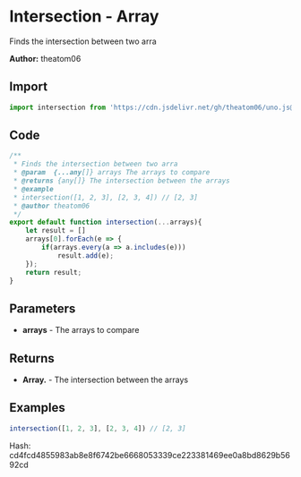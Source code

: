 # Intersection - Array
Finds the intersection between two arra

**Author:** theatom06

## Import 

```js
import intersection from 'https://cdn.jsdelivr.net/gh/theatom06/uno.js@main/lib/Array/intersection';
```

## Code
```js
/**
 * Finds the intersection between two arra
 * @param  {...any[]} arrays The arrays to compare
 * @returns {any[]} The intersection between the arrays
 * @example
 * intersection([1, 2, 3], [2, 3, 4]) // [2, 3]
 * @author theatom06
 */
export default function intersection(...arrays){
    let result = []
    arrays[0].forEach(e => {
        if(arrays.every(a => a.includes(e)))
            result.add(e);
    });
    return result;
}
```

## Parameters
* **arrays** - The arrays to compare


## Returns
* **Array.<any>** - The intersection between the arrays


## Examples
```js
intersection([1, 2, 3], [2, 3, 4]) // [2, 3]

```

Hash: cd4fcd4855983ab8e8f6742be6668053339ce223381469ee0a8bd8629b5692cd